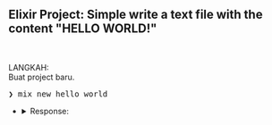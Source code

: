 ## Elixir Project: Simple write a text file with the content "HELLO WORLD!"

&nbsp;

LANGKAH: <br />
Buat project baru.
<pre>
❯ mix new hello_world
</pre>
- <details>
    <summary>Response:</summary>
    * creating README.md
    * creating .formatter.exs
    * creating .gitignore
    * creating mix.exs
    * creating lib
    * creating lib/hello_world.ex
    * creating test
    * creating test/test_helper.exs
    * creating test/hello_world_test.exs

    Your Mix project was created successfully.
    You can use "mix" to compile it, test it, and more:

        cd hello_world
        mix test

    Run "mix help" for more commands.
  </details>

